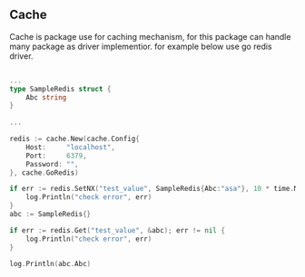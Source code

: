 ## Cache

Cache is package use for caching mechanism, for this package can handle many package as driver implementior.
for example below use go redis driver.

```go

...
type SampleRedis struct {
    Abc string
}
		
...

redis := cache.New(cache.Config{
	Host:     "localhost",
	Port:     6379,
	Password: "",
}, cache.GoRedis)

if err := redis.SetNX("test_value", SampleRedis{Abc:"asa"}, 10 * time.Minute); err != nil {
	log.Println("check error", err)
}
abc := SampleRedis{}

if err := redis.Get("test_value", &abc); err != nil {
	log.Println("check error", err)
}

log.Println(abc.Abc)

```